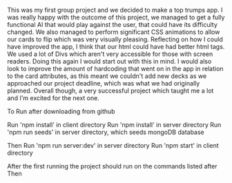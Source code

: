 This was my first group project and we decided to make a top trumps app. I was really happy with the outcome of this project, we managed to get a fully functional AI that would play against the user, that could have its difficulty changed. We also managed to perform significant CSS animations to allow our cards to flip which was very visually pleasing. Reflecting on how I could have improved the app, I think that our html could have had better html tags. We used a lot of Divs which aren't very accessible for those with screen readers. Doing this again I would start out with this in mind. I would also look to improve the amount of hardcoding that went on in the app in relation to the card attributes, as this meant we couldn't add new decks as we approached our project deadline, which was what we had originally planned. Overall though, a very successful project which taught me a lot and I'm excited for the next one. 



To Run after downloading from github

Run 'npm install' in client directory
Run 'npm install' in server directory
Run 'npm run seeds' in server directory, which seeds mongoDB database

Then
Run 'npm run server:dev' in server directory
Run 'npm start' in client directory 

After the first running the project should run on the commands listed after Then